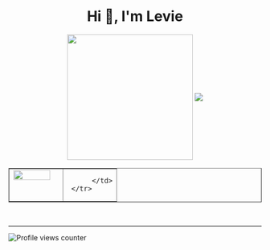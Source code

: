 <h1 align="center">Hi 👋, I'm Levie</h1>
<p align="center">
	<img src="https://github-readme-stats.vercel.app/api?username=Naht911&show_icons=true&count_private=true&hide_border=true&theme=tokyonight" align="center" style="width: 250px" />
	<img src="https://github-readme-stats.vercel.app/api/top-langs/?username=Naht911&hide_border=true&layout=compact&theme=tokyonight" align="center" style="250px" />

</p>
<table align="center" border="none">
     <tr>
          <td valign="top" width="50%">
               <img src="https://github-readme-stats.vercel.app/api?username=Naht911&show_icons=true&count_private=true&hide_border=true&theme=tokyonight" align="left" style="width: 90%" />
          </td>
          <td valign="top" width="50%">
               
          </td>
     </tr>
</table>

<br />
<hr>

![Profile views counter](https://komarev.com/ghpvc/?username=Naht911&&style=for-the-badge&label=LEVIE%27s+VIEWS&color=70a5fd)

